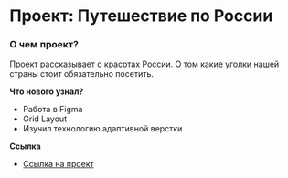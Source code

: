# Проект: Путешествие по России

### О чем проект?
Проект рассказывает о красотах России. О том какие уголки нашей страны стоит обязательно посетить.

**Что нового узнал?**
* Работа в Figma
* Grid Layout
* Изучил технологию адаптивной верстки


**Ссылка**

* [Ссылка на проект](https://dimasurtaev.github.io/russian-travel/)

